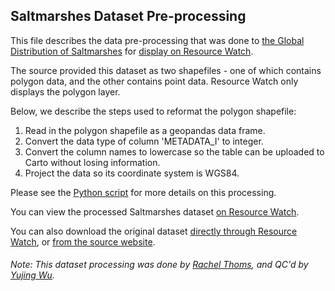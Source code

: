 ## Saltmarshes Dataset Pre-processing
This file describes the data pre-processing that was done to [the Global Distribution of Saltmarshes](https://data.unep-wcmc.org/datasets/43%20(v.6)) for [display on Resource Watch](https://resourcewatch.org/data/explore/6a22c67d-9e3c-4f8c-94d2-d90fe886b476).

The source provided this dataset as two shapefiles - one of which contains polygon data, and the other contains point data. Resource Watch only displays the polygon layer.

Below, we describe the steps used to reformat the polygon shapefile:
1. Read in the polygon shapefile as a geopandas data frame.
2. Convert the data type of column 'METADATA_I' to integer.
3. Convert the column names to lowercase so the table can be uploaded to Carto without losing information.
4. Project the data so its coordinate system is WGS84.

Please see the [Python script](https://github.com/resource-watch/data-pre-processing/blob/master/wat_069_rw0_saltmarshes/wat_069_rw0_saltmarshes_processing.py) for more details on this processing.

You can view the processed Saltmarshes dataset [on Resource Watch](https://resourcewatch.org/data/explore/6a22c67d-9e3c-4f8c-94d2-d90fe886b476).

You can also download the original dataset [directly through Resource Watch](http://wri-public-data.s3.amazonaws.com/resourcewatch/wat_069_rw0_saltmarshes.zip), or [from the source website](https://data.unep-wcmc.org/datasets/43%20(v.6)).

###### Note: This dataset processing was done by [Rachel Thoms](https://www.wri.org/profile/rachel-thoms), and QC'd by [Yujing Wu](https://www.wri.org/profile/yujing-wu).
